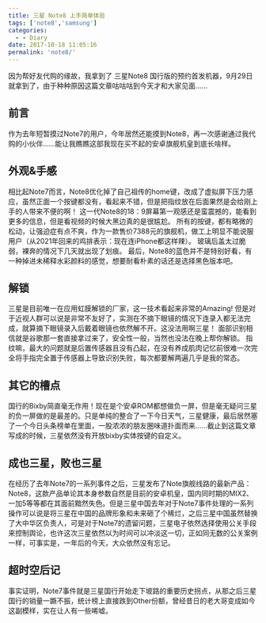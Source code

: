 ```yaml
---
title: 三星 Note8 上手简单体验
tags: ['note8','samsung']
categories:
  - - Diary
date: 2017-10-18 11:05:16
permalink: 'note8/'
---
```


因为帮好友代购的缘故，我拿到了 三星Note8 国行版的预约首发机器，9月29日就拿到了，由于种种原因这篇文章咕咕咕到今天才和大家见面......

<!-- more -->
## 前言

作为去年短暂摸过Note7的用户，今年居然还能摸到Note8，再一次感谢通过我代购的小伙伴......能让我瞧瞧这部我现在买不起的安卓旗舰机皇到底长啥样。

## 外观&手感

相比起Note7而言，Note8优化掉了自己祖传的home键，改成了虚拟屏下压力感应，虽然正面一个按键都没有，看起来不错，但是把指纹放在后面果然是会给刚上手的人带来不便的啊！ 这一代Note8的18：9屏幕第一观感还是蛮震撼的，能看到更多的信息，但是看视频的时候大黑边真的是很尴尬。 所有的按键，都有略微的松动，让强迫症有点不爽，作为一款售价7388元的旗舰机，做工上明显不能说服用户（从2021年回来的鸡排表示：现在连iPhone都这样辣）。 玻璃后盖太过脆弱，裸奔的情况下几天就出现了划痕。 最后，Note8的蓝色并不是特别好看，有一种掉进未稀释水彩颜料的感觉，想要耐看朴素的话还是选择黑色版本吧。

## 解锁

三星是目前唯一在应用虹膜解锁的厂家，这一技术看起来非常的Amazing! 但是对于近视人群可以说是非常不友好了，实测在不摘下眼镜的情况下连录入都无法完成，就算摘下眼镜录入后戴着眼镜也依然解不开。这没法用啊三星！ 面部识别相信就是谷歌那一套直接拿过来了，安全性一般，当然也没法在晚上帮你解锁。 指纹嘛，最大的问题就是后置传感器且没有凸起，在没有养成肌肉记忆前很难一次完全将手指完全置于传感器上导致识别失败，每次都要解两遍几乎是我的常态。

## 其它的槽点

国行的Bixby简直毫无作用！现在是个安卓ROM都想做负一屏，但是毫无疑问三星的负一屏做的是最差的。只是单纯的整合了一下今日天气，三星健康，最后居然塞了一个今日头条榜单在里面，一股浓浓的朋友圈味道扑面而来......截止到这篇文章写成的时候，三星依然没有开放bixby实体按键的自定义。

## 成也三星，败也三星

在经历了去年Note7的一系列事件之后，三星发布了Note旗舰线路的最新产品：Note8，这款产品单论其本身参数自然是目前的安卓机皇，国内同时期的MIX2、一加5等等都在其面前黯然失色。但是三星中国去年对于Note7事件处理的一系列操作可以说是将三星在中国的品牌形象和未来砸了个稀烂，之后三星中国虽然替换了大中华区负责人，可是对于Note7的遗留问题，三星电子依然选择使用公关手段来控制舆论，也许这次三星依然以为时间可以冲淡这一切，正如同无数的公关案例一样，可事实是，一年后的今天，大众依然没有忘记。

## 超时空后记
事实证明，Note7事件就是三星国行开始走下坡路的重要历史拐点，从那之后三星国行的销量一蹶不振，统计榜上直接跌到Other份额，曾经昔日的老大哥变成如今这副模样，实在让人有一些唏嘘。